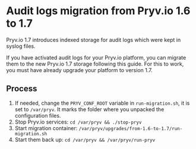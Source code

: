 
# Audit logs migration from Pryv.io 1.6 to 1.7

Pryv.io 1.7 introduces indexed storage for audit logs which were kept in syslog files.

If you have activated audit logs for your Pryv.io platform, you can migrate them to the new Pryv.io 1.7 storage following this guide. 
For this to work, you must have already upgrade your platform to version 1.7.

## Process

1. If needed, change the `PRYV_CONF_ROOT` variable in `run-migration.sh`, it is set to `/var/pryv`. It marks the folder where you unpacked the configuration files.
2. Stop Pryv.io services: `cd /var/pryv && ./stop-pryv`
3. Start migration container: `/var/pryv/upgrades/from-1.6-to-1.7/run-migration.sh`
4. Start them back up: `cd /var/pryv && /var/pryv/run-pryv`
